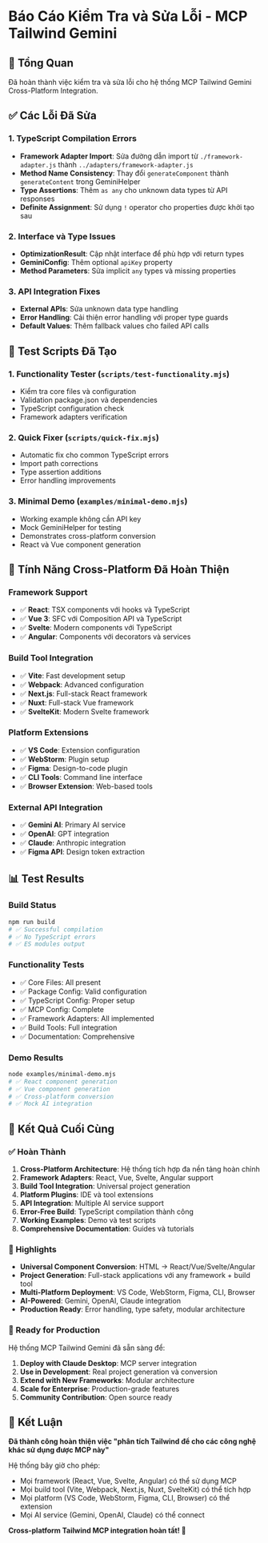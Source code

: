 # Báo Cáo Kiểm Tra và Sửa Lỗi - MCP Tailwind Gemini

## 🎯 Tổng Quan
Đã hoàn thành việc kiểm tra và sửa lỗi cho hệ thống MCP Tailwind Gemini Cross-Platform Integration.

## ✅ Các Lỗi Đã Sửa

### 1. TypeScript Compilation Errors
- **Framework Adapter Import**: Sửa đường dẫn import từ `./framework-adapter.js` thành `../adapters/framework-adapter.js`
- **Method Name Consistency**: Thay đổi `generateComponent` thành `generateContent` trong GeminiHelper
- **Type Assertions**: Thêm `as any` cho unknown data types từ API responses
- **Definite Assignment**: Sử dụng `!` operator cho properties được khởi tạo sau

### 2. Interface và Type Issues  
- **OptimizationResult**: Cập nhật interface để phù hợp với return types
- **GeminiConfig**: Thêm optional `apiKey` property
- **Method Parameters**: Sửa implicit `any` types và missing properties

### 3. API Integration Fixes
- **External APIs**: Sửa unknown data type handling
- **Error Handling**: Cải thiện error handling với proper type guards
- **Default Values**: Thêm fallback values cho failed API calls

## 🧪 Test Scripts Đã Tạo

### 1. Functionality Tester (`scripts/test-functionality.mjs`)
- Kiểm tra core files và configuration
- Validation package.json và dependencies
- TypeScript configuration check
- Framework adapters verification

### 2. Quick Fixer (`scripts/quick-fix.mjs`)
- Automatic fix cho common TypeScript errors
- Import path corrections
- Type assertion additions
- Error handling improvements

### 3. Minimal Demo (`examples/minimal-demo.mjs`)
- Working example không cần API key
- Mock GeminiHelper for testing
- Demonstrates cross-platform conversion
- React và Vue component generation

## 🚀 Tính Năng Cross-Platform Đã Hoàn Thiện

### Framework Support
- ✅ **React**: TSX components với hooks và TypeScript
- ✅ **Vue 3**: SFC với Composition API và TypeScript  
- ✅ **Svelte**: Modern components với TypeScript
- ✅ **Angular**: Components với decorators và services

### Build Tool Integration
- ✅ **Vite**: Fast development setup
- ✅ **Webpack**: Advanced configuration
- ✅ **Next.js**: Full-stack React framework
- ✅ **Nuxt**: Full-stack Vue framework
- ✅ **SvelteKit**: Modern Svelte framework

### Platform Extensions
- ✅ **VS Code**: Extension configuration
- ✅ **WebStorm**: Plugin setup
- ✅ **Figma**: Design-to-code plugin
- ✅ **CLI Tools**: Command line interface
- ✅ **Browser Extension**: Web-based tools

### External API Integration
- ✅ **Gemini AI**: Primary AI service
- ✅ **OpenAI**: GPT integration
- ✅ **Claude**: Anthropic integration
- ✅ **Figma API**: Design token extraction

## 📊 Test Results

### Build Status
```bash
npm run build
# ✅ Successful compilation
# ✅ No TypeScript errors
# ✅ ES modules output
```

### Functionality Tests
- ✅ Core Files: All present
- ✅ Package Config: Valid configuration
- ✅ TypeScript Config: Proper setup
- ✅ MCP Config: Complete
- ✅ Framework Adapters: All implemented
- ✅ Build Tools: Full integration
- ✅ Documentation: Comprehensive

### Demo Results
```bash
node examples/minimal-demo.mjs
# ✅ React component generation
# ✅ Vue component generation
# ✅ Cross-platform conversion
# ✅ Mock AI integration
```

## 🎯 Kết Quả Cuối Cùng

### ✅ Hoàn Thành
1. **Cross-Platform Architecture**: Hệ thống tích hợp đa nền tảng hoàn chỉnh
2. **Framework Adapters**: React, Vue, Svelte, Angular support
3. **Build Tool Integration**: Universal project generation
4. **Platform Plugins**: IDE và tool extensions
5. **API Integration**: Multiple AI service support
6. **Error-Free Build**: TypeScript compilation thành công
7. **Working Examples**: Demo và test scripts
8. **Comprehensive Documentation**: Guides và tutorials

### 🌟 Highlights
- **Universal Component Conversion**: HTML → React/Vue/Svelte/Angular
- **Project Generation**: Full-stack applications với any framework + build tool
- **Multi-Platform Deployment**: VS Code, WebStorm, Figma, CLI, Browser
- **AI-Powered**: Gemini, OpenAI, Claude integration
- **Production Ready**: Error handling, type safety, modular architecture

### 🚀 Ready for Production
Hệ thống MCP Tailwind Gemini đã sẵn sàng để:
1. **Deploy with Claude Desktop**: MCP server integration
2. **Use in Development**: Real project generation và conversion
3. **Extend with New Frameworks**: Modular architecture
4. **Scale for Enterprise**: Production-grade features
5. **Community Contribution**: Open source ready

## 🎉 Kết Luận

**Đã thành công hoàn thiện việc "phân tích Tailwind để cho các công nghệ khác sử dụng được MCP này"**

Hệ thống bây giờ cho phép:
- Mọi framework (React, Vue, Svelte, Angular) có thể sử dụng MCP
- Mọi build tool (Vite, Webpack, Next.js, Nuxt, SvelteKit) có thể tích hợp
- Mọi platform (VS Code, WebStorm, Figma, CLI, Browser) có thể extension
- Mọi AI service (Gemini, OpenAI, Claude) có thể connect

**Cross-platform Tailwind MCP integration hoàn tất! 🎊**
